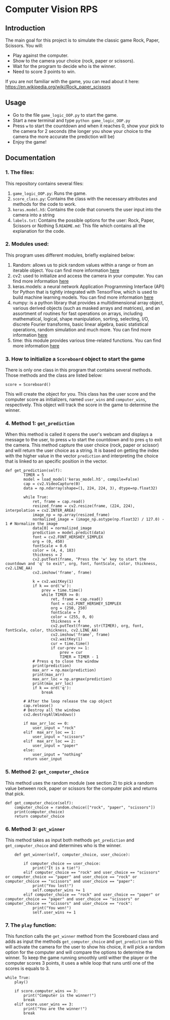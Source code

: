 # Computer Vision RPS

## Introduction
The main goal for this project is to simulate the classic game Rock, Paper, Scissors. You will:
- Play against the computer.
- Show to the camera your choice (rock, paper or scissors).
- Wait for the program to decide who is the winner.
- Need to score 3 points to win.

If you are not familiar with the game, you can read about it here: https://en.wikipedia.org/wiki/Rock_paper_scissors

## Usage

- Go to the file `game_logic_OOP.py` to start the game.
- Start a new terminal and type `python game_logic_OOP.py`
- Press `w` to start the countdown and when it reaches 0, show your pick to the camera for 2 seconds (the longer you show your choice to the camera the more accurate the prediction will be)
- Enjoy the game!

## Documentation

### 1. The files:
This repository contains several files:
1. `game_logic_OOP.py`: Runs the game.
2. `score_class.py`: Contains the class with the necessary attributes and methods for the code to work.
3. `keras.model.h5`: Contains the code that converts the user input into the camera into a string
4. `labels.txt`: Contains the possible options for the user: Rock, Paper, Scissors or Nothing
5.`README.md`: This file which contains all the explanation for the code.


### 2. Modules used:

This program uses different modules, briefly explained below:
1. Random: allows us to pick random values within a range or from an iterable object. You can find more information [here](https://docs.python.org/3/library/random.html)
2. cv2: used to initialize and access the camera in your computer. You can find more information [here](https://docs.opencv.org/3.4/d6/d00/tutorial_py_root.html) 
3. keras.models: a neural network Application Programming Interface (API) for Python that is tightly integrated with TensorFlow, which is used to build machine learning models. You can find more information [here](https://keras.io/api/models/model/)
4. numpy:  is a python library that provides a multidimensional array object, various derived objects (such as masked arrays and matrices), and an assortment of routines for fast operations on arrays, including mathematical, logical, shape manipulation, sorting, selecting, I/O, discrete Fourier transforms, basic linear algebra, basic statistical operations, random simulation and much more. You can find more information [here](https://numpy.org/doc/stable/#)
5. time: this module provides various time-related functions. You can find more information [here](https://docs.python.org/3/library/time.html)

### 3. How to initialize a `Scoreboard` object to start the game

There is only one class in this program that contains several methods. Those methods and the class are listed below:

```
score = Scoreboard()
```

This will create the object for you. This class has the user score and the computer score as initializers, named `user_wins` and `computer_wins`, respectively. This object will track the score in the game to determine the winner.


### 4. Method 1: `get_prediction`

When this method is called it opens the user's webcam and displays a message to the user, to press `w` to start the countdown and to pres `q` to exit the camera. This method capture the user choice (rock, paper or scissor) and will return the user choice as a string. It is based on getting the index with the higher value in the vector `prediction` and interpreting the choice that is linked to an specific position in the vector.

```
def get_prediction(self):
        TIMER = 5
        model = load_model('keras_model.h5', compile=False)
        cap = cv2.VideoCapture(0)
        data = np.ndarray(shape=(1, 224, 224, 3), dtype=np.float32)

        while True: 
            ret, frame = cap.read()
            resized_frame = cv2.resize(frame, (224, 224), interpolation = cv2.INTER_AREA)
            image_np = np.array(resized_frame)
            normalized_image = (image_np.astype(np.float32) / 127.0) - 1 # Normalize the image
            data[0] = normalized_image
            prediction = model.predict(data)
            font = cv2.FONT_HERSHEY_SIMPLEX
            org = (0, 450)
            fontScale = 0.6
            color = (4, 4, 183)
            thickness = 2
            cv2.putText(frame, "Press the 'w' key to start the countdown and 'q' to exit", org, font, fontScale, color, thickness, cv2.LINE_AA)
            cv2.imshow('frame', frame)

            k = cv2.waitKey(1)
            if k == ord('w'):
                prev = time.time()
                while TIMER >= 0:
                    ret, frame = cap.read()
                    font = cv2.FONT_HERSHEY_SIMPLEX
                    org = (250, 250)
                    fontScale = 7
                    color = (255, 0, 0)
                    thickness = 4
                    cv2.putText(frame, str(TIMER), org, font, fontScale, color, thickness, cv2.LINE_AA)
                    cv2.imshow('frame', frame)
                    cv2.waitKey(1)
                    cur = time.time()
                    if cur-prev >= 1:
                        prev = cur
                        TIMER = TIMER - 1
            # Press q to close the window
            print(prediction)
            max_arr = np.max(prediction)
            print(max_arr)
            max_arr_loc = np.argmax(prediction)
            print(max_arr_loc)
            if k == ord('q'):
                break
                    
        # After the loop release the cap object
        cap.release()
        # Destroy all the windows
        cv2.destroyAllWindows()

        if max_arr_loc == 0:
            user_input = "rock"
        elif  max_arr_loc == 1:
            user_input = "scissors"
        elif  max_arr_loc == 2:
            user_input = "paper"
        else:
            user_input = "nothing"
        return user_input
```

### 5. Method 2: `get_computer_choice`

This method uses the random module (see section 2) to pick a random value between rock, paper or scissors for the computer pick and returns that pick.

```
def get_computer_choice(self):
    computer_choice = random.choice(["rock", "paper", "scissors"])
    print(computer_choice)
    return computer_choice
```
### 6. Method 3: `get_winner`

This method takes as input both methods `get_prediction` and `get_computer_choice` and determines who is the winner.

```
    def get_winner(self, computer_choice, user_choice):

        if computer_choice == user_choice:
            print("It is a tie!")
        elif computer_choice == "rock" and user_choice == "scissors" or computer_choice == "paper" and user_choice == "rock" or computer_choice == "scissors" and user_choice == "paper":
            print("You lost!")
            self.computer_wins += 1
        elif computer_choice == "rock" and user_choice == "paper" or computer_choice == "paper" and user_choice == "scissors" or computer_choice == "scissors" and user_choice == "rock":
            print("You won!")
            self.user_wins += 1
```

### 7. The `play` function:

This function calls the `get_winner` method from the Scoreboard class and adds as input the methods `get_computer_choice` and `get_prediction` so this will activate the camera for the user to show his choice, it will pick a random option for the computer and will compare the options to determine the winner.
To keep the game running smoothly until wither the player or the computer scores 3 points, it uses a while loop that runs until one of the scores is equals to 3.

```
while True:
    play()

    if score.computer_wins == 3:
        print("Computer is the winner!")
        break
    elif score.user_wins == 3:
        print("You are the winner!")
        break
```

